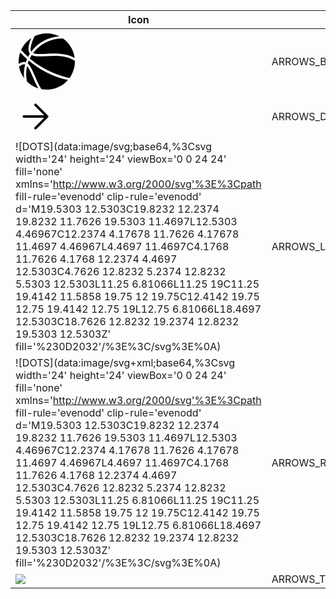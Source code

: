 | Icon | Name | Path |
|---|---|---|
| <svg xmlns="http://www.w3.org/2000/svg" xmlns:xlink="http://www.w3.org/1999/xlink" version="1.1" id="Layer_1" x="0px" y="0px" viewBox="0 0 100 100" enable-background="new 0 0 100 100" xml:space="preserve" height="100px" width="100px"><g><path d="M28.1,36.6c4.6,1.9,12.2,1.6,20.9,1.1c8.9-0.4,19-0.9,28.9,0.9c6.3,1.2,11.9,3.1,16.8,6c-1.5-12.2-7.9-23.7-18.6-31.3   c-4.9-0.2-9.9,0.3-14.8,1.4C47.8,17.9,36.2,25.6,28.1,36.6z"/><path d="M70.3,9.8C57.5,3.4,42.8,3.6,30.5,9.5c-3,6-8.4,19.6-5.3,24.9c8.6-11.7,20.9-19.8,35.2-23.1C63.7,10.5,67,10,70.3,9.8z"/><path d="M16.5,51.3c0.6-1.7,1.2-3.4,2-5.1c-3.8-3.4-7.5-7-11-10.8c-2.1,6.1-2.8,12.5-2.3,18.7C9.6,51.1,13.4,50.2,16.5,51.3z"/><path d="M9,31.6c3.5,3.9,7.2,7.6,11.1,11.1c0.8-1.6,1.7-3.1,2.6-4.6c0.1-0.2,0.3-0.4,0.4-0.6c-2.9-3.3-3.1-9.2-0.6-17.6   c0.8-2.7,1.8-5.3,2.7-7.4c-5.2,3.4-9.8,8-13.3,13.7C10.8,27.9,9.8,29.7,9,31.6z"/><path d="M15.4,54.7c-2.6-1-6.1,0.7-9.7,3.4c1.2,6.6,3.9,13,8,18.5C13,69.3,13.5,61.8,15.4,54.7z"/><path d="M39.8,57.6C54.3,66.7,70,73,86.5,76.4c0.6-0.8,1.1-1.6,1.7-2.5c4.8-7.7,7-16.3,6.8-24.8c-13.8-9.3-31.3-8.4-45.8-7.7   c-9.5,0.5-17.8,0.9-23.2-1.7c-0.1,0.1-0.2,0.3-0.3,0.4c-1,1.7-2,3.4-2.9,5.1C28.2,49.7,33.8,53.9,39.8,57.6z"/><path d="M26.2,88.2c3.3,2,6.7,3.6,10.2,4.7c-3.5-6.2-6.3-12.6-8.8-18.5c-3.1-7.2-5.8-13.5-9-17.2c-1.9,8-2,16.4-0.3,24.7   C20.6,84.2,23.2,86.3,26.2,88.2z"/><path d="M30.9,73c2.9,6.8,6.1,14.4,10.5,21.2c15.6,3,32-2.3,42.6-14.6C67.7,76,52.2,69.6,37.9,60.7C32,57,26.5,53,21.3,48.6   c-0.6,1.5-1.2,3-1.7,4.6C24.1,57.1,27.3,64.5,30.9,73z"/></g></svg> | ARROWS_BOTTOM | arrows/bottom.svg |
| ![](data:image/png;base64,iVBORw0KGgoAAAANSUhEUgAAAEAAAABACAYAAACqaXHeAAAACXBIWXMAAAsTAAALEwEAmpwYAAAA6ElEQVR4nO3aMQrCQBBG4Qd7B42Vel+NYmmpN9EDeAMhR7CzECK7WIgoVtGQeR9skyrzZ3aKISBJkiTpx8ZADSyBioAOQPs4Z2BKMJenAEKGsH4JIFwICdi9CaEB5gSRDAFDyOwEDKGwEzCEwk7AEAo7AUMo7AQMobAT+HMIE+AI3N68QB/Ouev12qoHRX47ecfYmboHBX47iy4DqB7LzD5fgbxtHvwQ3EddpSWLxy/f2vZ45xsH3sAlpz1O+9Zpj9O+cdoPXHLaE3Paf1quhPpF5hq5+OwUufhsBmyBDTAqTyRJkiTxI3dAxWmO7W8rHAAAAABJRU5ErkJggg==) | ARROWS_DIAGONALLY_TOP_RIGHT | arrows/diagonally_top_right.svg |
| ![DOTS](data:image/svg;base64,%3Csvg width='24' height='24' viewBox='0 0 24 24' fill='none' xmlns='http://www.w3.org/2000/svg'%3E%3Cpath fill-rule='evenodd' clip-rule='evenodd' d='M19.5303 12.5303C19.8232 12.2374 19.8232 11.7626 19.5303 11.4697L12.5303 4.46967C12.2374 4.17678 11.7626 4.17678 11.4697 4.46967L4.4697 11.4697C4.1768 11.7626 4.1768 12.2374 4.4697 12.5303C4.7626 12.8232 5.2374 12.8232 5.5303 12.5303L11.25 6.81066L11.25 19C11.25 19.4142 11.5858 19.75 12 19.75C12.4142 19.75 12.75 19.4142 12.75 19L12.75 6.81066L18.4697 12.5303C18.7626 12.8232 19.2374 12.8232 19.5303 12.5303Z' fill='%230D2032'/%3E%3C/svg%3E%0A) | ARROWS_LEFT | arrows/left.svg |
| ![DOTS](data:image/svg+xml;base64,%3Csvg width='24' height='24' viewBox='0 0 24 24' fill='none' xmlns='http://www.w3.org/2000/svg'%3E%3Cpath fill-rule='evenodd' clip-rule='evenodd' d='M19.5303 12.5303C19.8232 12.2374 19.8232 11.7626 19.5303 11.4697L12.5303 4.46967C12.2374 4.17678 11.7626 4.17678 11.4697 4.46967L4.4697 11.4697C4.1768 11.7626 4.1768 12.2374 4.4697 12.5303C4.7626 12.8232 5.2374 12.8232 5.5303 12.5303L11.25 6.81066L11.25 19C11.25 19.4142 11.5858 19.75 12 19.75C12.4142 19.75 12.75 19.4142 12.75 19L12.75 6.81066L18.4697 12.5303C18.7626 12.8232 19.2374 12.8232 19.5303 12.5303Z' fill='%230D2032'/%3E%3C/svg%3E%0A) | ARROWS_RIGHT | arrows/right.svg |
| <img src='data:image/svg+xml;utf8,<svg width="24" height="24" viewBox="0 0 24 24" fill="none" xmlns="http://www.w3.org/2000/svg"><path fill-rule="evenodd" clip-rule="evenodd" d="M19.5303 12.5303C19.8232 12.2374 19.8232 11.7626 19.5303 11.4697L12.5303 4.46967C12.2374 4.17678 11.7626 4.17678 11.4697 4.46967L4.4697 11.4697C4.1768 11.7626 4.1768 12.2374 4.4697 12.5303C4.7626 12.8232 5.2374 12.8232 5.5303 12.5303L11.25 6.81066L11.25 19C11.25 19.4142 11.5858 19.75 12 19.75C12.4142 19.75 12.75 19.4142 12.75 19L12.75 6.81066L18.4697 12.5303C18.7626 12.8232 19.2374 12.8232 19.5303 12.5303Z" fill="#0D2032"/></svg>'> | ARROWS_TOP | arrows/top.svg |
